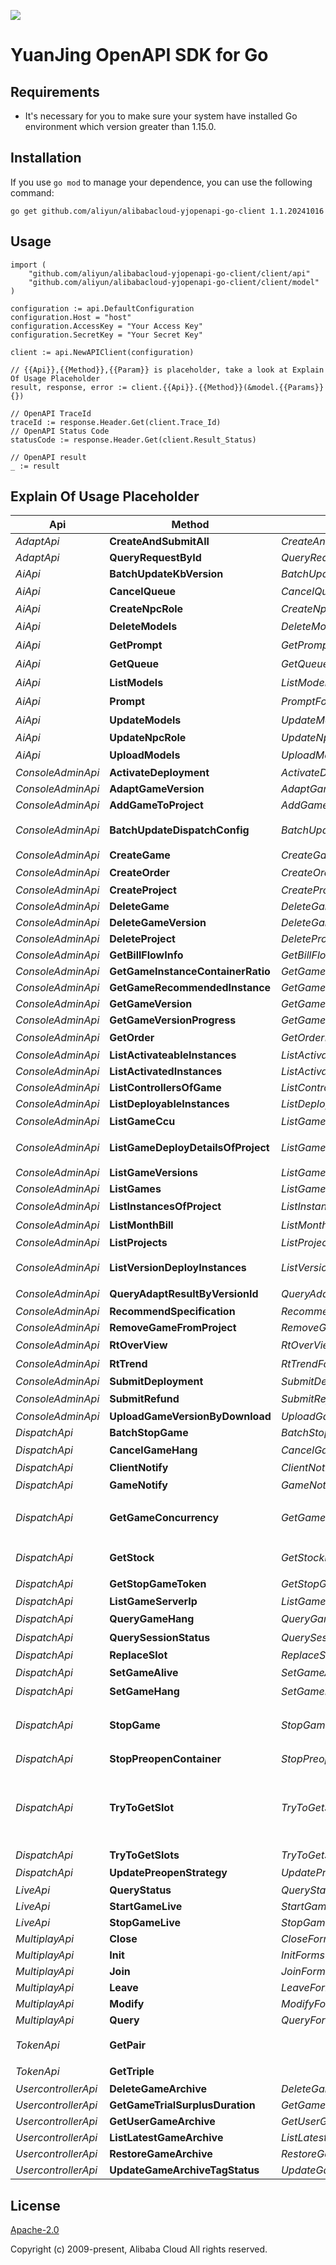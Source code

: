 ![](https://aliyunsdk-pages.alicdn.com/icons/AlibabaCloud.svg)

# YuanJing OpenAPI SDK for Go

## Requirements
- It's necessary for you to make sure your system have installed Go environment which version greater than 1.15.0.

## Installation
If you use `go mod` to manage your dependence, you can use the following command:
```
go get github.com/aliyun/alibabacloud-yjopenapi-go-client 1.1.20241016
```

## Usage
```
import (
    "github.com/aliyun/alibabacloud-yjopenapi-go-client/client/api"
    "github.com/aliyun/alibabacloud-yjopenapi-go-client/client/model"
)

configuration := api.DefaultConfiguration
configuration.Host = "host"
configuration.AccessKey = "Your Access Key"
configuration.SecretKey = "Your Secret Key"

client := api.NewAPIClient(configuration)

// {{Api}},{{Method}},{{Param}} is placeholder, take a look at Explain Of Usage Placeholder
result, response, error := client.{{Api}}.{{Method}}(&model.{{Params}}{})

// OpenAPI TraceId
traceId := response.Header.Get(client.Trace_Id)
// OpenAPI Status Code
statusCode := response.Header.Get(client.Result_Status)

// OpenAPI result
_ := result
```

## Explain Of Usage Placeholder

| Api | Method | Params | Result | Description |
| ------------ | ------------- | ------------- | ------------- | ------------- |
 | *AdaptApi* | **CreateAndSubmitAll** | *CreateAndSubmitAllForms*  | *AdaptCreateAndSubmitAllResult* | createAndSubmitAll |
 | *AdaptApi* | **QueryRequestById** | *QueryRequestByIdForms*  | *AdaptQueryRequestByIdResult* | queryRequestById |
 | *AiApi* | **BatchUpdateKbVersion** | *BatchUpdateKbVersionForms*  | *AiBatchUpdateKbVersionResult* |  |
 | *AiApi* | **CancelQueue** | *CancelQueueForms*  | *AiCancelQueueResult* | 取消排队 |
 | *AiApi* | **CreateNpcRole** | *CreateNpcRoleForms*  | *AiCreateNpcRoleResult* |  |
 | *AiApi* | **DeleteModels** | *DeleteModelsForms*  | *AiDeleteModelsResult* |  删除私有模型 |
 | *AiApi* | **GetPrompt** | *GetPromptForms*  | *AiGetPromptResult* |  查询推理结果 |
 | *AiApi* | **GetQueue** | *GetQueueForms*  | *AiGetQueueResult* |  查询排队 |
 | *AiApi* | **ListModels** | *ListModelsForms*  | *AiListModelsResult* |  查看私有模型列表 |
 | *AiApi* | **Prompt** | *PromptForms*  | *AiPromptResult* |  场景化推理 |
 | *AiApi* | **UpdateModels** | *UpdateModelsForms*  | *AiUpdateModelsResult* | 修改私有模型信息 |
 | *AiApi* | **UpdateNpcRole** | *UpdateNpcRoleForms*  | *AiUpdateNpcRoleResult* |  |
 | *AiApi* | **UploadModels** | *UploadModelsForms*  | *AiUploadModelsResult* | 上传私有模型 |
 | *ConsoleAdminApi* | **ActivateDeployment** | *ActivateDeploymentForms*  | *ConsoleAdminActivateDeploymentResult* |  |
 | *ConsoleAdminApi* | **AdaptGameVersion** | *AdaptGameVersionForms*  | *ConsoleAdminAdaptGameVersionResult* |  |
 | *ConsoleAdminApi* | **AddGameToProject** | *AddGameToProjectForms*  | *ConsoleAdminAddGameToProjectResult* |  |
 | *ConsoleAdminApi* | **BatchUpdateDispatchConfig** | *BatchUpdateDispatchConfigForms*  | *ConsoleAdminBatchUpdateDispatchConfigResult* | 批量更新游戏各自调度配置 |
 | *ConsoleAdminApi* | **CreateGame** | *CreateGameForms*  | *ConsoleAdminCreateGameResult* |  |
 | *ConsoleAdminApi* | **CreateOrder** | *CreateOrderForms*  | *ConsoleAdminCreateOrderResult* | 订单下单 |
 | *ConsoleAdminApi* | **CreateProject** | *CreateProjectForms*  | *ConsoleAdminCreateProjectResult* |  |
 | *ConsoleAdminApi* | **DeleteGame** | *DeleteGameForms*  | *ConsoleAdminDeleteGameResult* |  |
 | *ConsoleAdminApi* | **DeleteGameVersion** | *DeleteGameVersionForms*  | *ConsoleAdminDeleteGameVersionResult* |  |
 | *ConsoleAdminApi* | **DeleteProject** | *DeleteProjectForms*  | *ConsoleAdminDeleteProjectResult* |  |
 | *ConsoleAdminApi* | **GetBillFlowInfo** | *GetBillFlowInfoForms*  | *ConsoleAdminGetBillFlowInfoResult* |  |
 | *ConsoleAdminApi* | **GetGameInstanceContainerRatio** | *GetGameInstanceContainerRatioForms*  | *ConsoleAdminGetGameInstanceContainerRatioResult* |  |
 | *ConsoleAdminApi* | **GetGameRecommendedInstance** | *GetGameRecommendedInstanceForms*  | *ConsoleAdminGetGameRecommendedInstanceResult* |  |
 | *ConsoleAdminApi* | **GetGameVersion** | *GetGameVersionForms*  | *ConsoleAdminGetGameVersionResult* |  |
 | *ConsoleAdminApi* | **GetGameVersionProgress** | *GetGameVersionProgressForms*  | *ConsoleAdminGetGameVersionProgressResult* |  |
 | *ConsoleAdminApi* | **GetOrder** | *GetOrderForms*  | *ConsoleAdminGetOrderResult* | 查询订单 |
 | *ConsoleAdminApi* | **ListActivateableInstances** | *ListActivateableInstancesForms*  | *ConsoleAdminListActivateableInstancesResult* |  |
 | *ConsoleAdminApi* | **ListActivatedInstances** | *ListActivatedInstancesForms*  | *ConsoleAdminListActivatedInstancesResult* |  |
 | *ConsoleAdminApi* | **ListControllersOfGame** | *ListControllersOfGameForms*  | *ConsoleAdminListControllersOfGameResult* |  |
 | *ConsoleAdminApi* | **ListDeployableInstances** | *ListDeployableInstancesForms*  | *ConsoleAdminListDeployableInstancesResult* |  |
 | *ConsoleAdminApi* | **ListGameCcu** | *ListGameCcuForms*  | *ConsoleAdminListGameCcuResult* | 分游戏实时并发 |
 | *ConsoleAdminApi* | **ListGameDeployDetailsOfProject** | *ListGameDeployDetailsOfProjectForms*  | *ConsoleAdminListGameDeployDetailsOfProjectResult* | 获取项目下游戏部署版本信息。 |
 | *ConsoleAdminApi* | **ListGameVersions** | *ListGameVersionsForms*  | *ConsoleAdminListGameVersionsResult* |  |
 | *ConsoleAdminApi* | **ListGames** | *ListGamesForms*  | *ConsoleAdminListGamesResult* |  |
 | *ConsoleAdminApi* | **ListInstancesOfProject** | *ListInstancesOfProjectForms*  | *ConsoleAdminListInstancesOfProjectResult* | 分页获取项目中的实例 |
 | *ConsoleAdminApi* | **ListMonthBill** | *ListMonthBillForms*  | *ConsoleAdminListMonthBillResult* | 月度账单列表 |
 | *ConsoleAdminApi* | **ListProjects** | *ListProjectsForms*  | *ConsoleAdminListProjectsResult* |  |
 | *ConsoleAdminApi* | **ListVersionDeployInstances** | *ListVersionDeployInstancesForms*  | *ConsoleAdminListVersionDeployInstancesResult* | 获取项目下游戏版本的部署实例信息。 |
 | *ConsoleAdminApi* | **QueryAdaptResultByVersionId** | *QueryAdaptResultByVersionIdForms*  | *ConsoleAdminQueryAdaptResultByVersionIdResult* | 查询适配结果 |
 | *ConsoleAdminApi* | **RecommendSpecification** | *RecommendSpecificationForms*  | *ConsoleAdminRecommendSpecificationResult* |  |
 | *ConsoleAdminApi* | **RemoveGameFromProject** | *RemoveGameFromProjectForms*  | *ConsoleAdminRemoveGameFromProjectResult* |  |
 | *ConsoleAdminApi* | **RtOverView** | *RtOverViewForms*  | *ConsoleAdminRtOverViewResult* | 实时并发数 |
 | *ConsoleAdminApi* | **RtTrend** | *RtTrendForms*  | *ConsoleAdminRtTrendResult* | 实时并发趋势图 |
 | *ConsoleAdminApi* | **SubmitDeployment** | *SubmitDeploymentForms*  | *ConsoleAdminSubmitDeploymentResult* |  |
 | *ConsoleAdminApi* | **SubmitRefund** | *SubmitRefundForms*  | *ConsoleAdminSubmitRefundResult* | 订单退订 |
 | *ConsoleAdminApi* | **UploadGameVersionByDownload** | *UploadGameVersionByDownloadForms*  | *ConsoleAdminUploadGameVersionByDownloadResult* |  |
 | *DispatchApi* | **BatchStopGame** | *BatchStopGameForms*  | *BatchStopGameResult* |  |
 | *DispatchApi* | **CancelGameHang** | *CancelGameHangForms*  | *CancelGameHangResult* | 取消游戏挂机 |
 | *DispatchApi* | **ClientNotify** | *ClientNotifyForms*  | *ClientNotifyResult* | clientNotify |
 | *DispatchApi* | **GameNotify** | *GameNotifyForms*  | *GameNotifyResult* | 游戏通知接口 |
 | *DispatchApi* | **GetGameConcurrency** | *GetGameConcurrencyForms*  | *GetGameConcurrencyResult* | 调用GetGameConcurrency获取游戏当前并发数 |
 | *DispatchApi* | **GetStock** | *GetStockForms*  | *GetStockResult* | 调用GetStock获取游戏当前库存 |
 | *DispatchApi* | **GetStopGameToken** | *GetStopGameTokenForms*  | *GetStopGameTokenResult* | 全量踢下线获取token |
 | *DispatchApi* | **ListGameServerIp** | *ListGameServerIpForms*  | *ListGameServerIpResult* |  |
 | *DispatchApi* | **QueryGameHang** | *QueryGameHangForms*  | *QueryGameHangResult* | 查询游戏挂机状态 |
 | *DispatchApi* | **QuerySessionStatus** | *QuerySessionStatusForms*  | *QuerySessionStatusResult* | 查询会话当前状态 |
 | *DispatchApi* | **ReplaceSlot** | *ReplaceSlotForms*  | *ReplaceSlotResult* | replaceSlot |
 | *DispatchApi* | **SetGameAlive** | *SetGameAliveForms*  | *SetGameAliveResult* | 设置游戏可运行时长 |
 | *DispatchApi* | **SetGameHang** | *SetGameHangForms*  | *SetGameHangResult* | 设置游戏挂机 |
 | *DispatchApi* | **StopGame** | *StopGameForms*  | *StopGameResult* | 服务端发起，停止某个用户的某个游戏的某个会话 |
 | *DispatchApi* | **StopPreopenContainer** | *StopPreopenContainerForms*  | *StopPreopenContainerResult* | 停止预开容器 |
 | *DispatchApi* | **TryToGetSlot** | *TryToGetSlotForms*  | *TryToGetSlotResult* | 为用户调度分配游戏容器，容器一旦分配成功会被锁住，一段时间内不再分配给其他用户，过期释放。 |
 | *DispatchApi* | **TryToGetSlots** | *TryToGetSlotsForms*  | *TryToGetSlotsResult* | tryToGetSlots |
 | *DispatchApi* | **UpdatePreopenStrategy** | *UpdatePreopenStrategyForms*  | *UpdatePreopenStrategyResult* | 更新预开预起策略 |
 | *LiveApi* | **QueryStatus** | *QueryStatusForms*  | *LiveQueryStatusResult* |  |
 | *LiveApi* | **StartGameLive** | *StartGameLiveForms*  | *LiveStartGameLiveResult* |  |
 | *LiveApi* | **StopGameLive** | *StopGameLiveForms*  | *LiveStopGameLiveResult* |  |
 | *MultiplayApi* | **Close** | *CloseForms*  | *MultiplayCloseResult* |  |
 | *MultiplayApi* | **Init** | *InitForms*  | *MultiplayInitResult* |  |
 | *MultiplayApi* | **Join** | *JoinForms*  | *MultiplayJoinResult* |  |
 | *MultiplayApi* | **Leave** | *LeaveForms*  | *MultiplayLeaveResult* |  |
 | *MultiplayApi* | **Modify** | *ModifyForms*  | *MultiplayModifyResult* |  |
 | *MultiplayApi* | **Query** | *QueryForms*  | *MultiplayQueryResult* |  |
 | *TokenApi* | **GetPair** |   | *GetPairResult* | 获取临时安全令牌(二元组) |
 | *TokenApi* | **GetTriple** |   | *GetTripleResult* | 获取临时安全令牌 |
 | *UsercontrollerApi* | **DeleteGameArchive** | *DeleteGameArchiveForms*  | *UsercontrollerDeleteGameArchiveResult* |  |
 | *UsercontrollerApi* | **GetGameTrialSurplusDuration** | *GetGameTrialSurplusDurationForms*  | *UsercontrollerGetGameTrialSurplusDurationResult* |  |
 | *UsercontrollerApi* | **GetUserGameArchive** | *GetUserGameArchiveForms*  | *UsercontrollerGetUserGameArchiveResult* |  |
 | *UsercontrollerApi* | **ListLatestGameArchive** | *ListLatestGameArchiveForms*  | *UsercontrollerListLatestGameArchiveResult* |  |
 | *UsercontrollerApi* | **RestoreGameArchive** | *RestoreGameArchiveForms*  | *UsercontrollerRestoreGameArchiveResult* |  |
 | *UsercontrollerApi* | **UpdateGameArchiveTagStatus** | *UpdateGameArchiveTagStatusForms*  | *UsercontrollerUpdateGameArchiveTagStatusResult* |  |

## License
[Apache-2.0](http://www.apache.org/licenses/LICENSE-2.0)

Copyright (c) 2009-present, Alibaba Cloud All rights reserved.


